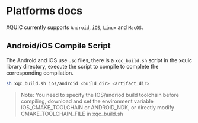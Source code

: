 # Platforms docs

XQUIC currently supports `Android`, `iOS`, `Linux` and `MacOS`.

## Android/iOS Compile Script

The Android and iOS use `.so` files, there is a `xqc_build.sh` script in the xquic library directory, execute the script to compile to complete the corresponding compilation.

```bash
sh xqc_build.sh ios/android <build_dir> <artifact_dir>
```

> Note: You need to specify the IOS/andriod build toolchain before compiling, download and set the environment variable IOS_CMAKE_TOOLCHAIN or ANDROID_NDK, or directly modify CMAKE_TOOLCHAIN_FILE in xqc_build.sh
